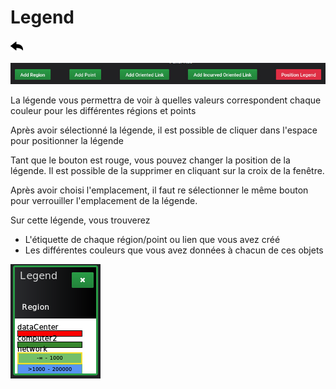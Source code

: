 # Legend

[![](../../screenshots/other/Go-back.png)](README.md)

![legend](../../screenshots/panel/legend.jpg)

La légende vous permettra de voir à quelles valeurs correspondent chaque couleur pour les différentes régions et points

Après avoir sélectionné la légende, il est possible de cliquer dans l'espace pour positionner la légende

Tant que le bouton est rouge, vous pouvez changer la position de la légende. Il est possible de la supprimer en cliquant sur la croix de la fenêtre.

Après avoir choisi l'emplacement, il faut re sélectionner le même bouton pour verrouiller l'emplacement de la légende.

Sur cette légende, vous trouverez

- L'étiquette de chaque région/point ou lien que vous avez créé
- Les différentes couleurs que vous avez données à chacun de ces objets

![legend](../../screenshots/panel/legend.png)
